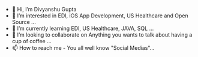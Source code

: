 - 👋 Hi, I’m Divyanshu Gupta
- 👀 I’m interested in EDI, iOS App Development, US Healthcare and Open Source ...
- 🌱 I’m currently learning EDI, US Healthcare, JAVA, SQL ...
- 💞️ I’m looking to collaborate on Anything you wants to talk about having a cup of coffee ...
- 📫 How to reach me - You all well know "Social Medias"...

<!---
divyanshu799/divyanshu799 is a ✨ special ✨ repository because its `README.md` (this file) appears on your GitHub profile.
You can click the Preview link to take a look at your changes.
--->
